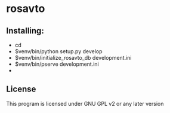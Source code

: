 rosavto
=======

Installing:
-------
* cd <directory containing this file>
* $venv/bin/python setup.py develop
* $venv/bin/initialize_rosavto_db development.ini
* $venv/bin/pserve development.ini
* 


License
-------------
This program is licensed under GNU GPL v2 or any later version
